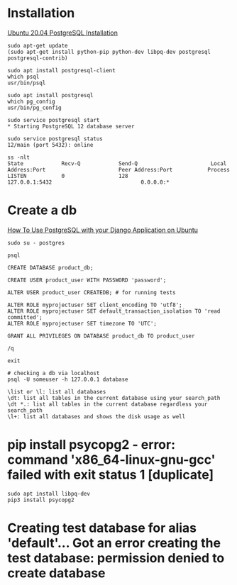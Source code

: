 # Installation
  
  [Ubuntu 20.04 PostgreSQL Installation](https://linuxconfig.org/ubuntu-20-04-postgresql-installation)
  
    sudo apt-get update
    (sudo apt-get install python-pip python-dev libpq-dev postgresql postgresql-contrib)

    sudo apt install postgresql-client
    which psql
    usr/bin/psql

    sudo apt install postgresql
    which pg_config
    usr/bin/pg_config

    sudo service postgresql start
    * Starting PostgreSQL 12 database server

    sudo service postgresql status
    12/main (port 5432): online

    ss -nlt
    State            Recv-Q            Send-Q                       Local Address:Port                       Peer Address:Port           Process
    LISTEN           0                 128                              127.0.0.1:5432                            0.0.0.0:*

# Create a db

  [How To Use PostgreSQL with your Django Application on Ubuntu](https://www.digitalocean.com/community/tutorials/how-to-use-postgresql-with-your-django-application-on-ubuntu-14-04)
  
    sudo su - postgres

    psql

    CREATE DATABASE product_db;

    CREATE USER product_user WITH PASSWORD 'password';
    
    ALTER USER product_user CREATEDB; # for running tests

    ALTER ROLE myprojectuser SET client_encoding TO 'utf8';
    ALTER ROLE myprojectuser SET default_transaction_isolation TO 'read committed';
    ALTER ROLE myprojectuser SET timezone TO 'UTC';

    GRANT ALL PRIVILEGES ON DATABASE product_db TO product_user

    /q

    exit

    # checking a db via localhost
    psql -U someuser -h 127.0.0.1 database

    \list or \l: list all databases
    \dt: list all tables in the current database using your search_path
    \dt *.: list all tables in the current database regardless your search_path
    \l+: list all databases and shows the disk usage as well


# pip install psycopg2 - error: command 'x86_64-linux-gnu-gcc' failed with exit status 1 [duplicate]

    sudo apt install libpq-dev
    pip3 install psycopg2
  
# Creating test database for alias 'default'... Got an error creating the test database: permission denied to create database
  
  
  
